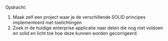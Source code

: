 Opdracht:
1. Maak zelf een project waar je de verschillende SOLID principes implementeerd met toelichtingen
2. Zoek in de huidige enterprise applicatie naar delen die nog niet voldoen en solid en licht toe hoe deze kunnen worden gecorrigeerd.
